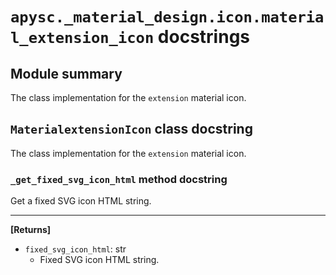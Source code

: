 # `apysc._material_design.icon.material_extension_icon` docstrings

## Module summary

The class implementation for the `extension` material icon.

## `MaterialextensionIcon` class docstring

The class implementation for the `extension` material icon.

### `_get_fixed_svg_icon_html` method docstring

Get a fixed SVG icon HTML string.<hr>

**[Returns]**

- `fixed_svg_icon_html`: str
  - Fixed SVG icon HTML string.